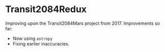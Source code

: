 # Transit2084Redux

Improving upon the Transit2084Mars project from 2017. Improvements so far:  

* Now using `astropy`  
* Fixing earlier inaccuracies.  
